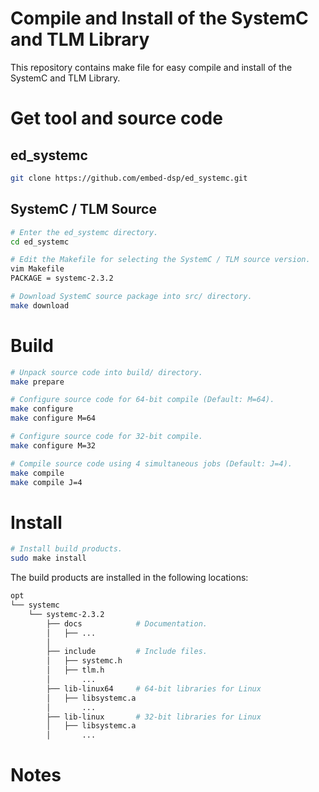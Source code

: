 
Compile and Install of the SystemC and TLM Library
==================================================

This repository contains make file for easy compile and install of the SystemC and TLM Library.

Get tool and source code
========================

## ed_systemc
```bash
git clone https://github.com/embed-dsp/ed_systemc.git
```

## SystemC / TLM Source
```bash
# Enter the ed_systemc directory.
cd ed_systemc

# Edit the Makefile for selecting the SystemC / TLM source version.
vim Makefile
PACKAGE = systemc-2.3.2

# Download SystemC source package into src/ directory.
make download
```

Build
=====
```bash
# Unpack source code into build/ directory.
make prepare

# Configure source code for 64-bit compile (Default: M=64).
make configure
make configure M=64

# Configure source code for 32-bit compile.
make configure M=32

# Compile source code using 4 simultaneous jobs (Default: J=4).
make compile
make compile J=4
```

Install
=======
```bash
# Install build products.
sudo make install
```

The build products are installed in the following locations:
```bash
opt
└── systemc
    └── systemc-2.3.2
        ├── docs            # Documentation.
        │   ├── ...
        │
        ├── include         # Include files.
        │   ├── systemc.h
        │   ├── tlm.h
        │       ...
        ├── lib-linux64     # 64-bit libraries for Linux
        │   ├── libsystemc.a
        │       ...
        ├── lib-linux       # 32-bit libraries for Linux
        │   ├── libsystemc.a
        │       ...
```

Notes
=====
